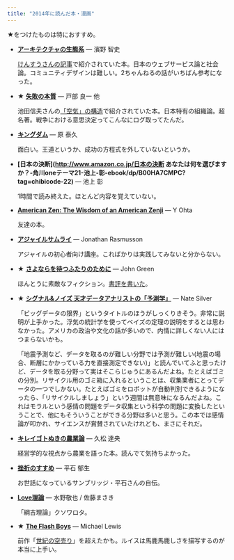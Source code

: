 ```yaml
---
title: "2014年に読んだ本・漫画"
---
```


★をつけたものは特におすすめ。

* **[アーキテクチャの生態系](http://www.amazon.co.jp/アーキテクチャの生態系――情報環境はいかに設計されてきたか-濱野-智史/dp/4757102453?tag=chibicode-22)** — 濱野 智史

    [けんすうさんの記事](http://blog.livedoor.jp/kensuu/archives/54691064.html)で紹介されていた本。日本のウェブサービス論と社会論。コミュニティデザインは難しい。2ちゃんねるの話がいちばん参考になった。

* ★ **[失敗の本質](http://www.amazon.co.jp/失敗の本質-戸部-良一-ebook/dp/B00BN16XX8?tag=chibicode-22)** — 戸部 良一 他

    池田信夫さんの[「空気」の構造](http://www.amazon.co.jp/「空気」の構造-アゴラi文庫-池田信夫-ebook/dp/B00DAULKW4?tag=chibicode-22)で紹介されていた本。日本特有の組織論。超名著。戦争における意思決定ってこんなにログ取ってたんだ。

* **[キングダム](http://www.amazon.co.jp/キングダム-コミック-1-33巻セット-ヤングジャンプコミックス-泰久/dp/B00HHK34QI?tag=chibicode-22)** — 原 泰久

    面白い。王道というか、成功の方程式を外していないというか。

* **[日本の決断](http://www.amazon.co.jp/日本の決断 あなたは何を選びますか？-角川oneテーマ21-池上-彰-ebook/dp/B00HA7CMPC?tag=chibicode-22)** — 池上 彰

    1時間で読み終えた。ほとんど内容を覚えていない。

* **[American Zen: The Wisdom of an American Zenji](http://www.amazon.com/American-Zen-The-Wisdom-Zenji/dp/1449560792?tag=chibicode-22)** — Y Ohta

    友達の本。

* **[アジャイルサムライ](http://www.amazon.co.jp/アジャイルサムライ−達人開発者への道−-Jonathan-Rasmusson/dp/4274068560?tag=chibicode-22)** — Jonathan Rasmusson

    アジャイルの初心者向け講座。こればかりは実践してみないと分からない。

* ★ **[さよならを待つふたりのために](http://www.amazon.co.jp/さよならを待つふたりのために-STAMP-BOOKS-ジョン・グリーン/dp/4001164051?tag=chibicode-22)** — John Green

    ほんとうに素敵なフィクション。[書評を書いた](http://naze.chibicode.com/the-fault-in-our-stars)。

* ★ **[シグナル&ノイズ 天才データアナリストの「予測学」](http://www.amazon.co.jp/シグナル-ノイズ-天才データアナリストの「予測学」-ネイト-シルバー-ebook/dp/B00HWP6MXA?tag=chibicode-22)** — Nate Silver

    「ビッグデータの限界」というタイトルのほうがしっくりきそう。非常に説明が上手かった。浮気の統計学を使ってベイズの定理の説明をするとは思わなかった。アメリカの政治や文化の話が多いので、内情に詳しくない人にはつまらないかも。

    「地震予測など、データを取るのが難しい分野では予測が難しい(地震の場合、断層にかかっている力を直接測定できない)」と読んでいてふと思ったけど、データを取る分野って実はそこらじゅうにあるんだよね。たとえばゴミの分別。リサイクル用のゴミ箱に入れるということは、収集業者にとってデータの一つでしかない。たとえばゴミをロボットが自動判別できるようになったら、「リサイクルしましょう」という週間は無意味になるんだよね。これはモラルという感情の問題をデータ収集という科学の問題に変換したということで、他にもそういうことができる分野は多いと思う。この本では感情論が叩かれ、サイエンスが賞賛されていたけれども、まさにそれだ。

* **[キレイゴトぬきの農業論](http://www.amazon.co.jp/キレイゴトぬきの農業論（新潮新書）-久松-達央-ebook/dp/B00IP4C07E?tag=chibicode-22)** — 久松 達央

    経営学的な視点から農業を語った本。読んでて気持ちよかった。

* **[挫折のすすめ](http://www.amazon.co.jp/挫折のすすめ-NextPublishing-平石-郁生-ebook/dp/B00JY2KMYO?tag=chibicode-22)** — 平石 郁生

    お世話になっているサンブリッジ・平石さんの自伝。

* **[Love理論](http://www.amazon.co.jp/LOVE理論-1-アクションコミックス-水野-敬也/dp/4575841900?tag=chibicode-22)** — 水野敬也 / 佐藤まさき

    「綱吉理論」クソワロタ。

* ★ **[The Flash Boys](http://www.amazon.co.jp/Flash-Boys-Wall-Street-Revolt-ebook/dp/B00HVJB4VM?tag=chibicode-22)** — Michael Lewis

    前作「[世紀の空売り](http://www.amazon.co.jp/世紀の空売り-世界経済の破綻に賭けた男たち-文春文庫-マイケル-ルイス/dp/4167651866?tag=chibicode-22)」を超えたかも。ルイスは馬鹿馬鹿しさを描写するのが本当に上手い。
